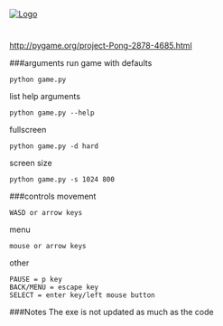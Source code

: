 [![Logo](http://i.imgur.com/FGIpYW6.png)](http://i.imgur.com)
#
http://pygame.org/project-Pong-2878-4685.html

###arguments
run game with defaults

    python game.py
list help arguments

    python game.py --help
fullscreen


    python game.py -d hard
screen size

    python game.py -s 1024 800
    


###controls
movement 

    WASD or arrow keys
menu

    mouse or arrow keys
other

    PAUSE = p key
    BACK/MENU = escape key
    SELECT = enter key/left mouse button
    

    
###Notes
The exe is not updated as much as the code

